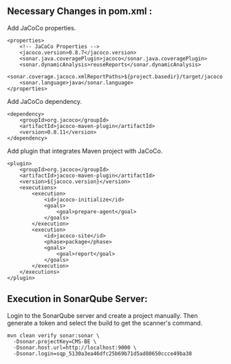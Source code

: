 ## Necessary Changes in pom.xml :

Add JaCoCo properties.
```
<properties>
    <!-- JaCoCo Properties -->
    <jacoco.version>0.8.7</jacoco.version>
    <sonar.java.coveragePlugin>jacoco</sonar.java.coveragePlugin>
    <sonar.dynamicAnalysis>reuseReports</sonar.dynamicAnalysis>
    <sonar.coverage.jacoco.xmlReportPaths>${project.basedir}/target/jacoco.xml</sonar.coverage.jacoco.xmlReportPaths>
    <sonar.language>java</sonar.language>
</properties>
```
Add JaCoCo dependency.
```
<dependency>
    <groupId>org.jacoco</groupId> 
    <artifactId>jacoco-maven-plugin</artifactId>
    <version>0.8.11</version>
</dependency>
```
Add plugin that integrates Maven project with JaCoCo. 
```
<plugin>
    <groupId>org.jacoco</groupId>
    <artifactId>jacoco-maven-plugin</artifactId>
    <version>${jacoco.version}</version>
    <executions>
        <execution>
            <id>jacoco-initialize</id>
            <goals>
                <goal>prepare-agent</goal>
            </goals>
        </execution>
        <execution>
            <id>jacoco-site</id>
            <phase>package</phase>
            <goals>
                <goal>report</goal>
            </goals>
        </execution>
    </executions>
</plugin>
```
## Execution in SonarQube Server: 
Login to the SonarQube server and create a project manually. Then generate a token and select the build to get the scanner's command. 
```
mvn clean verify sonar:sonar \
  -Dsonar.projectKey=CMS-BE \
  -Dsonar.host.url=http://localhost:9000 \
  -Dsonar.login=sqp_5130a3ea46dfc25b69b71d5ad80650ccce49ba38
```


